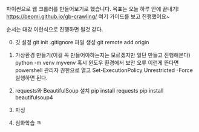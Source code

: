 파이썬으로 웹 크롤러를 만들어보기로 했습니다.
묙표는 오늘 하루 안에 끝내기!
https://beomi.github.io/gb-crawling/
여기 가이드를 보고 진행했어요~

순서는 대강 이런식으로 진행하면 될것 같다.

0. 깃 설정
git init
.gitignore 파일 생성
git remote add origin <gitHubUrl>

1. 가상환경 만들기(이걸 꼭 만들어야하는지는 모르겠지만 일단 만들고 진행해본다)
python -m venv myvenv
혹시 윈도우 환경에서 보안 오류 이런게 뜬다면 powershell 관리자 권한으로 열고 Set-ExecutionPolicy Unrestricted -Force 실행하면 된다.

2. requests와 BeautifulSoup 설치
pip install requests
pip install beautifulsoup4

3. 파싱

4. 심화학습 ㅋ
